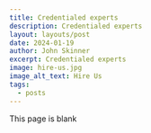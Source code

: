 ```yaml
---
title: Credentialed experts
description: Credentialed experts
layout: layouts/post
date: 2024-01-19
author: John Skinner
excerpt: Credentialed experts
image: hire-us.jpg
image_alt_text: Hire Us
tags:
  - posts
---
```


This page is blank

